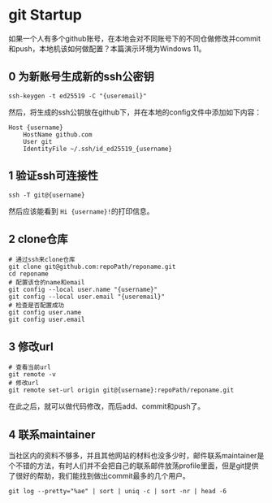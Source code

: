 # git Startup

如果一个人有多个github账号，在本地会对不同账号下的不同仓做修改并commit和push，本地机该如何做配置？本篇演示环境为Windows 11。

## 0 为新账号生成新的ssh公密钥

```shell
ssh-keygen -t ed25519 -C "{useremail}"
```

然后，将生成的ssh公钥放在github下，并在本地的config文件中添加如下内容：

```config
Host {username}
    HostName github.com
    User git
    IdentityFile ~/.ssh/id_ed25519_{username}
```

## 1 验证ssh可连接性

```shell
ssh -T git@{username}
```

然后应该能看到 `Hi {username}!`的打印信息。

## 2 clone仓库

```shell
# 通过ssh来clone仓库
git clone git@github.com:repoPath/reponame.git
cd reponame
# 配置该仓的name和email
git config --local user.name "{username}"
git config --local user.email "{useremail}"
# 检查是否配置成功
git config user.name
git config user.email
```

## 3 修改url

```shell
# 查看当前url
git remote -v
# 修改url
git remote set-url origin git@{username}:repoPath/reponame.git
```

在此之后，就可以做代码修改，而后add、commit和push了。

## 4 联系maintainer

当社区内的资料不够多，并且其他网站的材料也没多少时，邮件联系maintainer是个不错的方法，有时人们并不会把自己的联系邮件放荡profile里面，但是git提供了很好的帮助，我们能找到做出commit最多的几个用户。

```shell
git log --pretty="%ae" | sort | uniq -c | sort -nr | head -6
```
